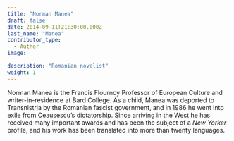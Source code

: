 ```yaml
---
title: "Norman Manea"
draft: false
date: 2014-09-11T21:30:00.000Z
last_name: "Manea"
contributor_type:
  - Author
image:

description: "Romanian novelist"
weight: 1
---
```


Norman Manea is the Francis Flournoy Professor of European Culture and writer-in-residence at Bard College. As a child, Manea was deported to Transnistria by the Romanian fascist government, and in 1986 he went into exile from Ceausescu’s dictatorship. Since arriving in the West he has received many important awards and has been the subject of a _New Yorker_ profile, and his work has been translated into more than twenty languages. 

